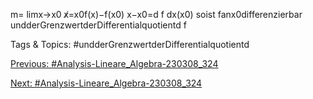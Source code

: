 m= limx→x0
x̸=x0f(x)−f(x0)
x−x0=d f
dx(x0)
soist fanx0differenzierbar undderGrenzwertderDifferentialquotientd f

   Tags & Topics:
   #undderGrenzwertderDifferentialquotientd

[Previous: #Analysis-Lineare_Algebra-230308_324](Analysis-Lineare_Algebra-230308_324.md)

[Next: #Analysis-Lineare_Algebra-230308_324](Analysis-Lineare_Algebra-230308_324.md)
